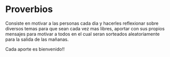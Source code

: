 # Proverbios

Consiste en motivar a las personas cada dia y hacerles reflexionar sobre diversos temas para que sean cada vez mas libres, aportar con sus propios mensajes para motivar a todos en el cual seran sorteados aleatoriamente para la salida de las mañanas.

Cada aporte es bienvenido!!